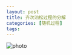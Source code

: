 ```yaml
---
layout: post
title: 齐次泊松过程的分解
categories: [随机过程]
tags: 
---
```


![photo]({{site.url}}/assets/img/微信图片_20230225234341.jpg)

